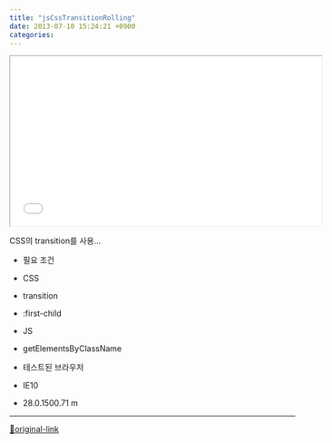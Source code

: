 ```yaml
---
title: "jsCssTransitionRolling"
date: 2013-07-10 15:24:21 +0900
categories: 
---
```

  

<iframe frameborder="0" height="300" src="/web_work/js_css/jsCssTransitionRolling/jsCssTransitionRolling.html" style="border-width: 1px;" width="550"></iframe>  

CSS의 transition를 사용...
  
- 필요 조건
- CSS
- transition
- :first-child

- JS
- getElementsByClassName



  
- 테스트된 브라우저
- IE10
- 28.0.1500.71 m


  




***
[🔗original-link](http://www.mins01.com/mh/tech/read/844)